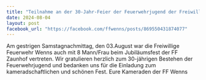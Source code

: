 ```yaml
---
title: "Teilnahme an der 30-Jahr-Feier der Feuerwehrjugend der Freiwillige Feuerwehr Zaunhof"
date: 2024-08-04
layout: post
facebook_url: "https://facebook.com/ffwenns/posts/869550431874077"
---
```


Am gestrigen Samstagnachmittag, den 03.August war die Freiwillige Feuerwehr Wenns auch mit 8 Mann/Frau beim Jubiläumsfest der FF Zaunhof vertreten. Wir gratulieren herzlich zum 30-jährigen Bestehen der Feuerwehrjugend und bedanken uns für die Einladung zum kameradschaftlichen und schönen Fest. Eure Kameraden der FF Wenns